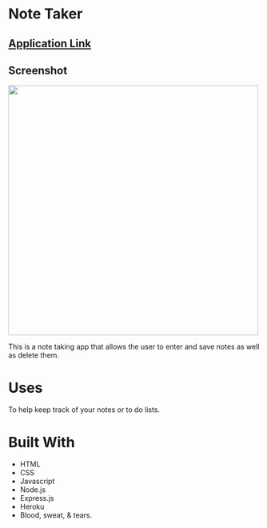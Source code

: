 # Note Taker

## [Application Link](https://beachybeach.github.io/note-taker/)

## Screenshot

<img width="500" src="https://pacific-depths-39968.herokuapp.com/">

This is a note taking app that allows the user to enter and save notes as well as delete them.

# Uses

To help keep track of your notes or to do lists.

# Built With

- HTML
- CSS
- Javascript
- Node.js
- Express.js
- Heroku
- Blood, sweat, & tears.
